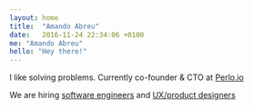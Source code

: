 ```yaml
---
layout: home
title:  "Amando Abreu"
date:   2016-11-24 22:34:06 +0100
me: "Amando Abreu"
hello: "Hey there!"
---
```

<p>I like solving problems. Currently co-founder & CTO at <a href="https://www.perlo.io/" target="_blank">Perlo.io</a></p>
<p>We are hiring <a href="https://app.pre-screen.dev/job/1ed0d3ca-4737-6abc-abd7-7b73e2b10999">software engineers</a> and <a href="https://www.perlo.io/opencalleng">UX/product designers</a></p>
 
